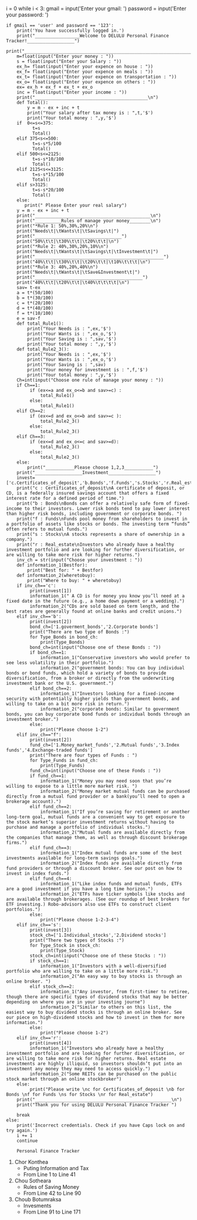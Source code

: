 i = 0
while i < 3:
    gmail = input('Enter your gmail: ')
    password = input('Enter your password: ')

    if gmail == 'user' and password == '123':
        print('You have successfully logged in.')
        print("_________________Welcome to DELULU Personal Finance Tracker!__________________")
        print("______________________________________________________________________________\n")
        m=float(input("Enter your money : "))
        s = float(input("Enter your Salary : "))
        ex_h= float(input("Enter your expence on house : "))
        ex_f= float(input("Enter your expence on meals : "))
        ex_t= float(input("Enter your expence on transportation : "))
        ex_o= float(input("Enter your expence on others : "))
        ex= ex_h + ex_f + ex_t + ex_o
        inc = float(input("Enter your income : "))
        print("___________________________________________\n")
        def Total():
            y = m - ex + inc + t
            print("Your salary after tax money is : ",t,'$')
            print("Your total money : ",y,'$')
        if  0<=s<=375:
              t=s
              Total()
        elif 375<s<=500:
              t=s-s*5/100
              Total()
        elif 500<s<=2125:
              t=s-s*10/100
              Total()
        elif 2125<s<=3125:
              t=s-s*15/100
              Total()
        elif s>3125:
              t=s-s*20/100
              Total()
        else:
           print(" Please Enter your real salary")
        y = m - ex + inc + t
        print("____________________________________________\n") 
        print("__________Rules of manage your money________\n")
        print("*Rule 1: 50%,30%,20%\n")
        print("Needs\t|\tWants\t|\tSavings\t|")
        print("_________________________________")
        print("50%\t\t|\t30%\t\t|\t20%\t\t|\n")
        print("*Rule 2: 40%,30%,20%,10%\n")
        print("Needs\t|\tWants\t|\tSavings\t|\tInvestment\t|")
        print("_________________________________________________")
        print("40%\t\t|\t30%\t\t|\t20%\t\t|\t10%\t\t\t|\n")
        print("*Rule 3: 40%,20%,40%\n")
        print("Needs\t|\tWants\t|\tSave&Investment\t|")
        print("_________________________________________")
        print("40%\t\t|\t20%\t\t|\t40%\t\t\t\t|\n")
        sav= t-ex
        a = t*(50/100)   
        b = t*(30/100)
        c = t*(20/100)
        d = t*(40/100)
        f = t*(10/100)
        e = sav-f
        def total_Rule1():
            print("Your Needs is : ",ex,'$')
            print("Your Wants is : ",ex_o,'$')
            print("Your Saving is : ",sav,'$')
            print("Your total money : ",y,'$')
        def total_Rule2_3():
            print("Your Needs is : ",ex,'$')
            print("Your Wants is : ",ex_o,'$')
            print("Your Saving is : ",sav)
            print("Your money for investment is : ",f,'$')
            print("Your total money : ",y,'$') 
        Ch=int(input("Choose one rule of manage your money : "))
        if Ch==1:
             if (ex<=a and ex_o<=b and sav>=c) :
                 total_Rule1()
             else:
                 total_Rule1()
        elif Ch==2:
             if (ex<=d and ex_o<=b and sav>=c ):
                 total_Rule2_3()
             else:
                 total_Rule2_3()
        elif Ch==3:
             if (ex<=d and ex_o<=c and sav>=d):
                 total_Rule2_3()
             else:
                 total_Rule2_3() 
        else: 
            print("___________Please choose 1,2,3___________")
        print("__________________Investment__________________")
        invest=['c.Certificates_of_deposit','b.Bonds','f.Funds','s.Stocks','r.Real_estate']
        print("c : Certificates_of_deposit\nA certificate of deposit, or CD, is a federally insured savings account that offers a fixed interest rate for a defined period of time.")
        print("b : Bonds\nBonds can offer a relatively safe form of fixed-income to their investors. Lower risk bonds tend to pay lower interest than higher risk bonds, including government or corporate bonds. ")
        print("f : Funds\nFunds pool money from shareholders to invest in a portfolio of assets like stocks or bonds. The investing term “funds” often refers to mutual funds.")
        print("s : Stocks\nA stocks represents a share of ownership in a company.")
        print("r : Real_estate\nInvestors who already have a healthy investment portfolio and are looking for further diversification, or are willing to take more risk for higher returns.")
        inv_ch = str(input("Choose your investment : "))
        def information_1(Bestfor):
            print("Best for: " + Bestfor)
        def information_2(wheretobuy):
            print("Where to buy: " + wheretobuy)
        if inv_ch=='c':
             print(invest[1])
             information_1(" A CD is for money you know you’ll need at a fixed date in the future (e.g., a home down payment or a wedding).")
             information_2("CDs are sold based on term length, and the best rates are generally found at online banks and credit unions.")
        elif inv_ch=='b':
             print(invest[2])
             bond_ch=['1.goverment_bonds','2.Corporate bonds']
             print("There are two type of Bonds :")
             for Type_Bonds in bond_ch:
                 print(Type_Bonds)
             bond_ch=int(input("Choose one of these Bonds : "))
             if bond_ch==1:
                 information_1("Conservative investors who would prefer to see less volatility in their portfolio.")
                 information_2("government bonds: You can buy individual bonds or bond funds, which hold a variety of bonds to provide diversification, from a broker or directly from the underwriting investment bank or the U.S. government.")
             elif bond_ch==2:
                 information_1("Investors looking for a fixed-income security with potentially higher yields than government bonds, and willing to take on a bit more risk in return.")
                 information_2("corporate bonds: Similar to government bonds, you can buy corporate bond funds or individual bonds through an investment broker.")
             else:
                 print("Please choose 1-2")
        elif inv_ch=="f":
             print(invest[2])
             fund_ch=['1.Money_market_funds','2.Mutual funds','3.Index funds','4.Exchange-traded funds']
             print("There are four types of Funds : ")
             for Type_Funds in fund_ch:
                 print(Type_Funds)
             fund_ch=int(input("Choose one of these Fonds : "))
             if fund_ch==1:
                 information_1("Money you may need soon that you’re willing to expose to a little more market risk. ")
                 information_2("Money market mutual funds can be purchased directly from a mutual fund provider or a bank(you’ll need to open a brokerage account).")
             elif fund_ch==2:
                 information_1("If you’re saving for retirement or another long-term goal, mutual funds are a convenient way to get exposure to the stock market’s superior investment returns without having to purchase and manage a portfolio of individual stocks.")
                 information_2("Mutual funds are available directly from the companies that manage them, as well as through discount brokerage firms.")
             elif fund_ch==3:
                 information_1("Index mutual funds are some of the best investments available for long-term savings goals.")
                 information_2("Index funds are available directly from fund providers or through a discount broker. See our post on how to invest in index funds.")  
             elif fund_ch==4:
                 information_1("Like index funds and mutual funds, ETFs are a good investment if you have a long time horizon.")
                 information_2("ETFs have ticker symbols like stocks and are available through brokerages. (See our roundup of best brokers for ETF investing.) Robo-advisors also use ETFs to construct client portfolios.")
             else:
                 print("Please choose 1-2-3-4")
        elif inv_ch=='s':
             print(invest[3])
             stock_ch=['1.Individual_stocks','2.Dividend stocks']
             print("There two types of Stocks :")
             for Type_Stock in stock_ch:
                 print(Type_Stock)
             stock_ch=int(input("Choose one of these Stocks : "))
             if stock_ch==1:
                 information_1("Investors with a well-diversified portfolio who are willing to take on a little more risk.")
                 information_2("An easy way to buy stocks is through an online broker. ")
             elif stock_ch==2:
                 information_1("Any investor, from first-timer to retiree, though there are specific types of dividend stocks that may be better depending on where you are in your investing journe")
                 information_2("Similar to others on this list, the easiest way to buy dividend stocks is through an online broker. See our piece on high-dividend stocks and how to invest in them for more information.")
             else:
                 print("Please choose 1-2")
        elif inv_ch=='r':
             print(invest[4])
             information_1("Investors who already have a healthy investment portfolio and are looking for further diversification, or are willing to take more risk for higher returns. Real estate investments are highly illiquid, so investors shouldn’t put into an investment any money they may need to access quickly.")
             information_2("Some REITs can be purchased on the public stock market through an online stockbroker")
        else:
             print("Please write \nc for Certificates_of_deposit \nb for Bonds \nf for Funds \ns for Stocks \nr for Real_estate") 
        print("____________________________________________________\n")
        print("Thank you for using DELULU Personal Finance Tracker ")    
            
        break
    else:
        print('Incorrect credentials. Check if you have Caps lock on and try again.')
        i += 1
        continue     
        
        Personal Finance Tracker
1. Chor Konthea
    - Puting Information and Tax
    - From Line 1 to Line 41
2. Chou Sotheara 
    - Rules of Saving Money
    - From Line 42 to Line 90
3. Choub Botumraksa
    - Invesments
    - From Line 91 to Line 171
            
            
            